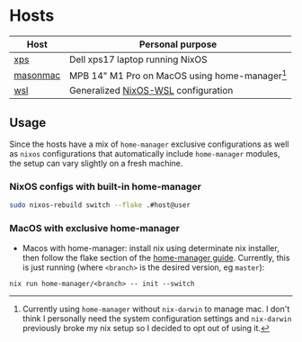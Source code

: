 # Hosts
| Host | Personal purpose |
| --- | --- |
| [xps](./xps/default.nix)           | Dell xps17 laptop running NixOS |
| [masonmac](./masonmac/default.nix) | MPB 14" M1 Pro on MacOS using home-manager[^1] |
| [wsl](./wsl/default.nix)           | Generalized [NixOS-WSL](https://github.com/nix-community/NixOS-WSL) configuration |

[^1]: Currently using `home-manager` without `nix-darwin` to manage mac. I don't think I personally need the system configuration settings and `nix-darwin` previously broke my nix setup so I decided to opt out of using it.

## Usage
Since the hosts have a mix of `home-manager` exclusive configurations as well as `nixos` configurations that automatically include `home-manager` modules, the setup can vary slightly on a fresh machine.
### NixOS configs with built-in home-manager
```bash
sudo nixos-rebuild switch --flake .#host@user
```
### MacOS with exclusive home-manager
- Macos with home-manager: install nix using determinate nix installer, then follow the flake section of the [home-manager guide](https://nix-community.github.io/home-manager/index.xhtml#ch-nix-flakes). Currently, this is just running (where `<branch>` is the desired version, eg `master`):
```
nix run home-manager/<branch> -- init --switch
```
